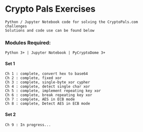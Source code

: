 # Crypto Pals Exercises
    Python / Jupyter Notebook code for solving the CryptoPals.com challenges
    Solutions and code use can be found below

### Modules Required:
    Python 3+ | Jupyter Notebook | PyCryptoDome 3+

#### Set 1
    Ch 1 : complete, convert hex to base64
    Ch 2 : complete, fixed xor
    Ch 3 : complete, single-byte xor cypher
    Ch 4 : complete, detect single char xor
    Ch 5 : complete, implement repeating key xor
    Ch 6 : complete, break repeating key xor
    Ch 7 : complete, AES in ECB mode
    Ch 8 : complete, Detect AES in ECB mode
    
#### Set 2
    Ch 9 : In progress...
